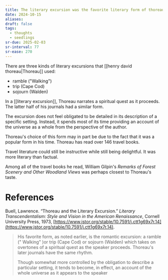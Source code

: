 ```yaml
---
title: The literary excursion was the favorite literary form of thoreau
date: 2024-10-15
aliases: 
draft: false
tags:
  - thoughts
  - seedlings
sr-due: 2025-02-03
sr-interval: 77
sr-ease: 270
---
```

There are three kinds of literary excursions that [[henry david thoreau|Thoreau]] used:
- ramble ("Walking")
- trip (Cape Cod)
- sojourn (Walden)

In a [[literary excursion]], Thoreau narrates a spiritual quest as it proceeds. The latter half of his journals had a similar form.

The excursion does not feel obligated to be detailed in its description of a specific setting. Instead, it spends most of its time providing an account of the universe as a whole from the perspective of the author.

Thoreau's choice of this form may in part be due to the fact that it was a popular form in his time. Thoreau has read over 146 travel books.

Travel literature could still be instructive while still being delightful. It was more literary than factual.

Among all of the travel books he read, William Gilpin's *Remarks of Forest Scenery and Other Woodland Views* was perhaps closest to Thoreau's taste.

# References

Buell, Lawrence. “Thoreau and the Literary Excursion.” _Literary Transcendentalism: Style and Vision in the American Renaissance_, Cornell University Press, 1973, [https://www.jstor.org/stable/10.7591/j.ctt1g69x7r.14](https://www.jstor.org/stable/10.7591/j.ctt1g69x7r.14).

>His favorite form, as noted earlier, is the romantic excursion: a ramble (" Walking" )or trip (Cape Cod) or sojourn (Walden) which takes on overtones of a spiritual quest as the speaker proceeds. Thoreau's later journals have the same rhythm.
>
>Though somewhat more controlled by the obligation to describe a particular setting, it tends to become, in effect, an account of the whole universe as it appears to the speaker